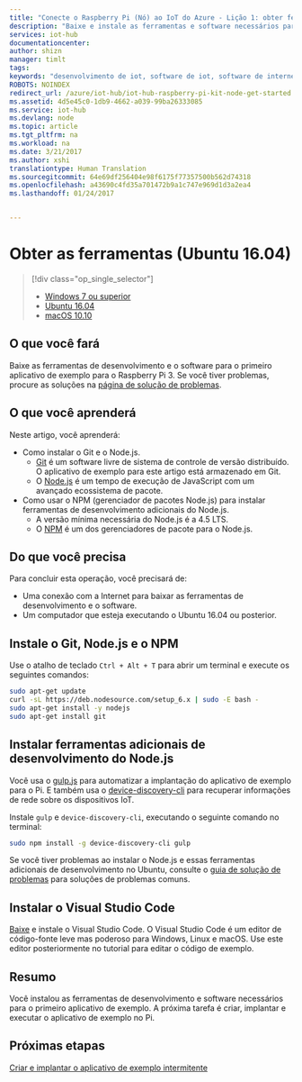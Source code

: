 ```yaml
---
title: "Conecte o Raspberry Pi (Nó) ao IoT do Azure - Lição 1: obter ferramentas (Ubuntu) | Microsoft Docs"
description: "Baixe e instale as ferramentas e software necessários para o primeiro aplicativo de exemplo para o Pi no Ubuntu."
services: iot-hub
documentationcenter: 
author: shizn
manager: timlt
tags: 
keywords: "desenvolvimento de iot, software de iot, software de internet das coisas, instalar o git no ubuntu, execução de gulp, instalar node js no ubuntu"
ROBOTS: NOINDEX
redirect_url: /azure/iot-hub/iot-hub-raspberry-pi-kit-node-get-started
ms.assetid: 4d5e45c0-1db9-4662-a039-99ba26333085
ms.service: iot-hub
ms.devlang: node
ms.topic: article
ms.tgt_pltfrm: na
ms.workload: na
ms.date: 3/21/2017
ms.author: xshi
translationtype: Human Translation
ms.sourcegitcommit: 64e69df256404e98f6175f77357500b562d74318
ms.openlocfilehash: a43690c4fd35a701472b9a1c747e969d1d3a2ea4
ms.lasthandoff: 01/24/2017


---
```

# <a name="get-the-tools-ubuntu-1604"></a>Obter as ferramentas (Ubuntu 16.04)

> [!div class="op_single_selector"]
> * [Windows 7 ou superior](iot-hub-raspberry-pi-kit-node-lesson1-get-the-tools-win32.md)
> * [Ubuntu 16.04](iot-hub-raspberry-pi-kit-node-lesson1-get-the-tools-ubuntu.md)
> * [macOS 10.10](iot-hub-raspberry-pi-kit-node-lesson1-get-the-tools-mac.md)


## <a name="what-you-will-do"></a>O que você fará
Baixe as ferramentas de desenvolvimento e o software para o primeiro aplicativo de exemplo para o Raspberry Pi 3. Se você tiver problemas, procure as soluções na [página de solução de problemas](iot-hub-raspberry-pi-kit-node-troubleshooting.md).

## <a name="what-you-will-learn"></a>O que você aprenderá
Neste artigo, você aprenderá:

* Como instalar o Git e o Node.js.
  * [Git](https://git-scm.com) é um software livre de sistema de controle de versão distribuído. O aplicativo de exemplo para este artigo está armazenado em Git.
  * O [Node.js](https://nodejs.org/en/) é um tempo de execução de JavaScript com um avançado ecossistema de pacote.
* Como usar o NPM (gerenciador de pacotes Node.js) para instalar ferramentas de desenvolvimento adicionais do Node.js.
  * A versão mínima necessária do Node.js é a 4.5 LTS.
  * O [NPM](https://www.npmjs.com) é um dos gerenciadores de pacote para o Node.js.

## <a name="what-do-you-need"></a>Do que você precisa
Para concluir esta operação, você precisará de:

* Uma conexão com a Internet para baixar as ferramentas de desenvolvimento e o software.
* Um computador que esteja executando o Ubuntu 16.04 ou posterior.

## <a name="install-git-nodejs-and-npm"></a>Instale o Git, Node.js e o NPM
Use o atalho de teclado `Ctrl + Alt + T` para abrir um terminal e execute os seguintes comandos:

```bash
sudo apt-get update
curl -sL https://deb.nodesource.com/setup_6.x | sudo -E bash -
sudo apt-get install -y nodejs
sudo apt-get install git
```

## <a name="install-additional-nodejs-development-tools"></a>Instalar ferramentas adicionais de desenvolvimento do Node.js
Você usa o [gulp.js](http://gulpjs.com) para automatizar a implantação do aplicativo de exemplo para o Pi. E também usa o [device-discovery-cli](https://github.com/Azure/device-discovery-cli) para recuperar informações de rede sobre os dispositivos IoT.

Instale `gulp` e `device-discovery-cli`, executando o seguinte comando no terminal:

```bash
sudo npm install -g device-discovery-cli gulp
```

Se você tiver problemas ao instalar o Node.js e essas ferramentas adicionais de desenvolvimento no Ubuntu, consulte o [guia de solução de problemas](iot-hub-raspberry-pi-kit-node-troubleshooting.md) para soluções de problemas comuns.

## <a name="install-visual-studio-code"></a>Instalar o Visual Studio Code
[Baixe](https://code.visualstudio.com/docs/setup/linux) e instale o Visual Studio Code. O Visual Studio Code é um editor de código-fonte leve mas poderoso para Windows, Linux e macOS. Use este editor posteriormente no tutorial para editar o código de exemplo.

## <a name="summary"></a>Resumo
Você instalou as ferramentas de desenvolvimento e software necessários para o primeiro aplicativo de exemplo. A próxima tarefa é criar, implantar e executar o aplicativo de exemplo no Pi.

## <a name="next-steps"></a>Próximas etapas
[Criar e implantar o aplicativo de exemplo intermitente](iot-hub-raspberry-pi-kit-node-lesson1-deploy-blink-app.md)


